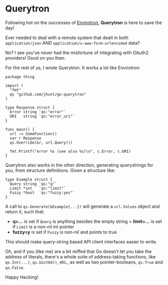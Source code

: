 Querytron
=========

Following hot on the successes of [Envirotron][env], **Querytron**
is here to save the day!

Ever needed to deal with a remote system that dealt in both
`application/json` _AND_ `application/x-www-form-urlencoded` data?

No?  I see you've never had the misfortune of integrating with
OAuth2 providers!  Good on you then.

For the rest of us, I wrote Querytron.  It works a lot like
Envirotron:

```
package thing

import (
  "fmt"
  qs "github.com/jhunt/go-querytron"
)

type Response struct {
  Error string `qs:"error"`
  URI   string `qs:"error_uri"`
}

func main() {
  url := SomeFunction()
  var r Response
  qs.Override(&r, url.Query())

  fmt.Printf("error %s (see also %s)\n", c.Error, c.URI)
}
```

Querytron also works in the other direction, generating
querystrings for you, from structure definitions.  Given a
structure like:

```
type Example struct {
  Query string `qs:"q"`
  Limit *int   `qs:"limit"`
  Fuzzy *bool  `qs:"fuzzy:yes"`
}
```

A call to `qs.Generate(&Example{...})` will generate a
`url.Values` object and return it, such that:

- **q=...** is set if `Query` is anything besides the empty string
= **limit=...** is set if `Limit` is a non-nil int pointer
- **fuzzy=y** is set if `Fuzzy` is non-nil and points to true

This should make query-string based API client interfaces easier
to write.

Oh, and if you (like me) are a bit miffed that Go doesn't let you
take the address of literals, there's a whole suite of
address-taking functions, like `qs.Int(...)`, `qs.Uint64()`, etc.,
as well as two pointer-booleans, `qs.True` and `qs.False`.

Happy Hacking!

[env]: https://github.com/jhunt/go-envirotron
